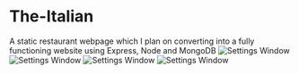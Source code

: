 # The-Italian
A static restaurant webpage which I plan on converting into a fully functioning website using Express, Node and MongoDB
![Settings Window](https://github.com/ShreyasNimkar/The-Italian/blob/master/images/1.png)
![Settings Window](https://github.com/ShreyasNimkar/The-Italian/blob/master/images/2.png)
![Settings Window](https://github.com/ShreyasNimkar/The-Italian/blob/master/images/3.png)
![Settings Window](https://github.com/ShreyasNimkar/The-Italian/blob/master/images/4.png)
